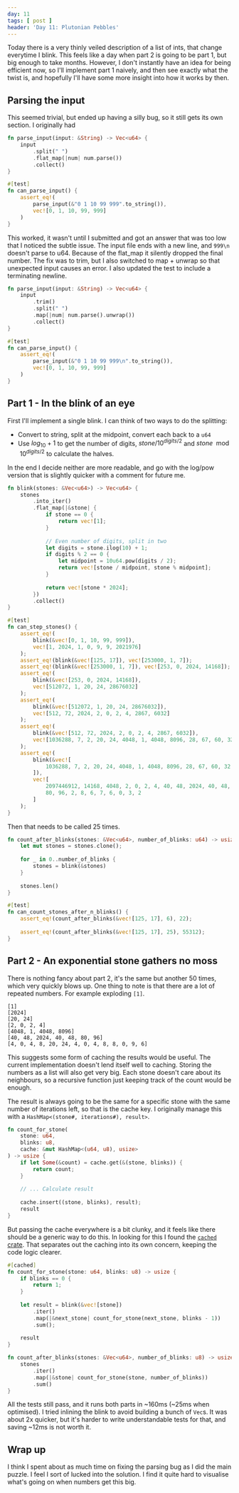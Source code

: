 ```yaml
---
day: 11
tags: [ post ]
header: 'Day 11: Plutonian Pebbles'
---
```


Today there is a very thinly veiled description of a list of ints, that change everytime I blink. This feels like a
day when part 2 is going to be part 1, but big enough to take months. However, I don't instantly have an idea for
being efficient now, so I'll implement part 1 naively, and then see exactly what the twist is, and hopefully I'll
have some more insight into how it works by then.

## Parsing the input

This seemed trivial, but ended up having a silly bug, so it still gets its own section. I originally had

```rust
fn parse_input(input: &String) -> Vec<u64> {
    input
        .split(" ")
        .flat_map(|num| num.parse())
        .collect()
}

#[test]
fn can_parse_input() {
    assert_eq!(
        parse_input(&"0 1 10 99 999".to_string()),
        vec![0, 1, 10, 99, 999]
    )
}
```

This worked, it wasn't until I submitted and got an answer that was too low that I noticed the subtle issue. The
input file ends with a new line, and `999\n` doesn't parse to u64. Because of the flat_map it silently dropped the
final number. The fix was to trim, but I also switched to map + unwrap so that unexpected input causes an error. I
also updated the test to include a terminating newline.

```rust
fn parse_input(input: &String) -> Vec<u64> {
    input
        .trim()
        .split(" ")
        .map(|num| num.parse().unwrap())
        .collect()
}

#[test]
fn can_parse_input() {
    assert_eq!(
        parse_input(&"0 1 10 99 999\n".to_string()),
        vec![0, 1, 10, 99, 999]
    )
}
```

## Part 1 - In the blink of an eye

First I'll implement a single blink. I can think of two ways to do the splitting:

- Convert to string, split at the midpoint, convert each back to a `u64`
- Use $log_{10} + 1$ to get the number of digits, ${stone}/{10^{digits / 2}}$ and $stone \mod 10^{digits / 2}$ to
  calculate the halves.

In the end I decide neither are more readable, and go with the log/pow version that is slightly quicker with a
comment for future me.

```rust
fn blink(stones: &Vec<u64>) -> Vec<u64> {
    stones
        .into_iter()
        .flat_map(|&stone| {
            if stone == 0 {
                return vec![1];
            }
            
            // Even number of digits, split in two
            let digits = stone.ilog(10) + 1;
            if digits % 2 == 0 {
                let midpoint = 10u64.pow(digits / 2);
                return vec![stone / midpoint, stone % midpoint];
            }
            
            return vec![stone * 2024];
        })
        .collect()
}

#[test]
fn can_step_stones() {
    assert_eq!(
        blink(&vec![0, 1, 10, 99, 999]),
        vec![1, 2024, 1, 0, 9, 9, 2021976]
    );
    assert_eq!(blink(&vec![125, 17]), vec![253000, 1, 7]);
    assert_eq!(blink(&vec![253000, 1, 7]), vec![253, 0, 2024, 14168]);
    assert_eq!(
        blink(&vec![253, 0, 2024, 14168]),
        vec![512072, 1, 20, 24, 28676032]
    );
    assert_eq!(
        blink(&vec![512072, 1, 20, 24, 28676032]),
        vec![512, 72, 2024, 2, 0, 2, 4, 2867, 6032]
    );
    assert_eq!(
        blink(&vec![512, 72, 2024, 2, 0, 2, 4, 2867, 6032]),
        vec![1036288, 7, 2, 20, 24, 4048, 1, 4048, 8096, 28, 67, 60, 32]
    );
    assert_eq!(
        blink(&vec![
            1036288, 7, 2, 20, 24, 4048, 1, 4048, 8096, 28, 67, 60, 32
        ]),
        vec![
            2097446912, 14168, 4048, 2, 0, 2, 4, 40, 48, 2024, 40, 48,
            80, 96, 2, 8, 6, 7, 6, 0, 3, 2
        ]
    );
}
```

Then that needs to be called 25 times.

```rust
fn count_after_blinks(stones: &Vec<u64>, number_of_blinks: u64) -> usize {
    let mut stones = stones.clone();
    
    for _ in 0..number_of_blinks {
        stones = blink(&stones)
    }
    
    stones.len()
}

#[test]
fn can_count_stones_after_n_blinks() {
    assert_eq!(count_after_blinks(&vec![125, 17], 6), 22);
    
    assert_eq!(count_after_blinks(&vec![125, 17], 25), 55312);
}
```

## Part 2 - An exponential stone gathers no moss

There is nothing fancy about part 2, it's the same but another 50 times, which very quickly blows up. One thing to
note is that there are a lot of repeated numbers. For example exploding `[1]`.

```text
[1]
[2024]
[20, 24]
[2, 0, 2, 4]
[4048, 1, 4048, 8096]
[40, 48, 2024, 40, 48, 80, 96]
[4, 0, 4, 8, 20, 24, 4, 0, 4, 8, 8, 0, 9, 6]
```

This suggests some form of caching the results would be useful. The current implementation doesn't lend itself
well to caching. Storing the numbers as a list will also get very big. Each stone doesn't care about its neighbours,
so a recursive function just keeping track of the count would be enough.

The result is always going to be the same for a specific stone with the same number of iterations left, so that is
the cache key. I originally manage this with a `HashMap<(stone#, iterations#), result>`.

```rust
fn count_for_stone(
    stone: u64,
    blinks: u8,
    cache: &mut HashMap<(u64, u8), usize>
) -> usize {
    if let Some(&count) = cache.get(&(stone, blinks)) {
        return count;
    }
    
    // ... Calculate result
    
    cache.insert((stone, blinks), result);
    result
}
```

But passing the cache everywhere is a bit clunky, and it feels like there should be a generic way to do this. In
looking for this I found the [`cached` crate](https://docs.rs/cached/latest/cached/). That separates out the caching
into its own concern, keeping the code logic clearer.

```rust
#[cached]
fn count_for_stone(stone: u64, blinks: u8) -> usize {
    if blinks == 0 {
        return 1;
    }
    
    let result = blink(&vec![stone])
        .iter()
        .map(|&next_stone| count_for_stone(next_stone, blinks - 1))
        .sum();
    
    result
}

fn count_after_blinks(stones: &Vec<u64>, number_of_blinks: u8) -> usize {
    stones
        .iter()
        .map(|&stone| count_for_stone(stone, number_of_blinks))
        .sum()
}
```

All the tests still pass, and it runs both parts in ~160ms (~25ms when optimised). I tried inlining the blink to
avoid building a bunch of `Vec`s. It was about 2x quicker, but it's harder to write understandable tests for that,
and saving ~12ms is not worth it.

## Wrap up

I think I spent about as much time on fixing the parsing bug as I did the main puzzle. I feel I sort of lucked into
the solution. I find it quite hard to visualise what's going on when numbers get this big.

